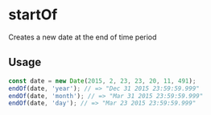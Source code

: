 # startOf

Creates a new date at the end of time period

## Usage

```js
const date = new Date(2015, 2, 23, 23, 20, 11, 491);
endOf(date, 'year'); // => "Dec 31 2015 23:59:59.999"
endOf(date, 'month'); // => "Mar 31 2015 23:59:59.999"
endOf(date, 'day'); // => "Mar 23 2015 23:59:59.999"
``` 